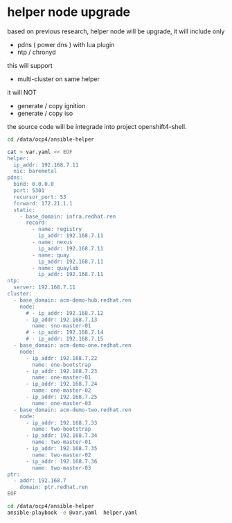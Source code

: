 # helper node upgrade

based on previous research, helper node will be upgrade, it will include only
- pdns ( power dns ) with lua plugin
- ntp / chronyd

this will support
- multi-cluster on same helper

it will NOT
- generate / copy ignition
- generate / copy iso

the source code will be integrade into project openshift4-shell.

```bash
cd /data/ocp4/ansible-helper

cat > var.yaml << EOF
helper:
  ip_addr: 192.168.7.11
  nic: baremetal
pdns:
  bind: 0.0.0.0
  port: 5301
  recursor_port: 53
  forward: 172.21.1.1
  static:
    - base_domain: infra.redhat.ren
      record:
        - name: registry
          ip_addr: 192.168.7.11
        - name: nexus
          ip_addr: 192.168.7.11
        - name: quay
          ip_addr: 192.168.7.11
        - name: quaylab
          ip_addr: 192.168.7.11
ntp:
  server: 192.168.7.11
cluster:
  - base_domain: acm-demo-hub.redhat.ren
    node:
      # - ip_addr: 192.168.7.12
      - ip_addr: 192.168.7.13
        name: sno-master-01
      # - ip_addr: 192.168.7.14
      # - ip_addr: 192.168.7.15
  - base_domain: acm-demo-one.redhat.ren
    node: 
      - ip_addr: 192.168.7.22
        name: one-bootstrap
      - ip_addr: 192.168.7.23
        name: one-master-01
      - ip_addr: 192.168.7.24
        name: one-master-02
      - ip_addr: 192.168.7.25
        name: one-master-03
  - base_domain: acm-demo-two.redhat.ren
    node: 
      - ip_addr: 192.168.7.33
        name: two-bootstrap
      - ip_addr: 192.168.7.34
        name: two-master-01
      - ip_addr: 192.168.7.35
        name: two-master-02
      - ip_addr: 192.168.7.36
        name: two-master-03
ptr: 
  - addr: 192.168.7
    domain: ptr.redhat.ren
EOF

cd /data/ocp4/ansible-helper
ansible-playbook -e @var.yaml  helper.yaml

```